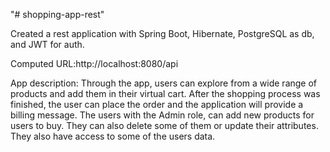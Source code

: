 "# shopping-app-rest" 

Created a rest application with Spring Boot, Hibernate, PostgreSQL as db, and JWT for auth.

Computed URL:http://localhost:8080/api

App description:
Through the app, users can explore from a wide range of products and add them in their virtual cart. After the shopping process was finished, the user can place the order and the application will provide a billing message.
The users with the Admin role, can add new products for users to buy. They can also delete some of them or update their attributes. They also have access to some of the users data.

